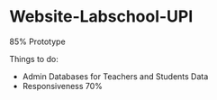 # Website-Labschool-UPI

85% Prototype

Things to do:
- Admin Databases for Teachers and Students Data
- Responsiveness 70%
